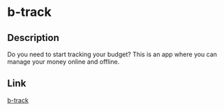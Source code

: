 # b-track

## Description
Do you need to start tracking your budget? This is an app where you can manage your money online and offline. 

## Link
[b-track](https://b-track.herokuapp.com)